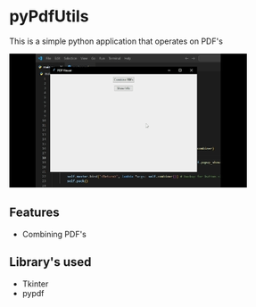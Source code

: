 
# pyPdfUtils

This is a simple python application that operates on PDF's

![alt text][logo]

[logo]: /assets/merging.gif "A gif of the merging operation"
## Features

- Combining PDF's 


## Library's used
- Tkinter 
- pypdf
